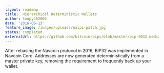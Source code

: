 ```yaml
---
layout: roadmap
title:  Hierarchical Deterministic Wallets
author: Soopy452000
date: '2016-05-13'
feature_image: /images/uploads/navpi-patch.jpg
status: completed
externalUrl: https://github.com/bitcoin/bips/blob/master/bip-0032.mediawiki
---
```


After rebasing the Navcoin protocol in 2016, BIP32 was implemented in Navcoin Core. Addresses are now generated deterministically from a master private key, removing the requirement to frequently back up your wallet.
